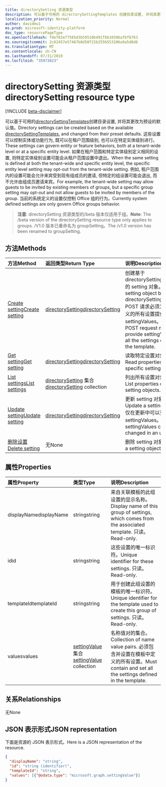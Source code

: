 ```yaml
---
title: directorySetting 资源类型
description: 可以基于可用的 directorySettingTemplates 创建目录设置, 并将其更改为预设的默认值。 这些设置可以控制实体或功能行为, 既可以在租户范围级别, 也可以在特定实体级别进行。 如果在租户范围和特定实体级别定义相同的设置, 则特定实体级别设置可能会从租户范围设置中退出。  例如, 租户范围内的设置可能会允许来宾受到现有组成员的邀请, 但特定的组设置可能会退出, 而不允许由组成员邀请来宾。 当前的系统定义的设置仅控制 Office 组的行为。
localization_priority: Normal
author: davidmu1
ms.prod: microsoft-identity-platform
doc_type: resourcePageType
ms.openlocfilehash: fdef82ef7585d3b59510b491f6b10396afbf6763
ms.sourcegitcommit: 2c62457e57467b8d50f21b255b553106a9a5d8d6
ms.translationtype: MT
ms.contentlocale: zh-CN
ms.lasthandoff: 07/31/2019
ms.locfileid: "35973823"
---
```

# <a name="directorysetting-resource-type"></a><span data-ttu-id="49cc7-107">directorySetting 资源类型</span><span class="sxs-lookup"><span data-stu-id="49cc7-107">directorySetting resource type</span></span>

[!INCLUDE [beta-disclaimer](../../includes/beta-disclaimer.md)]

<span data-ttu-id="49cc7-108">可以基于可用的[directorySettingTemplates](directorysettingtemplate.md)创建目录设置, 并将其更改为预设的默认值。</span><span class="sxs-lookup"><span data-stu-id="49cc7-108">Directory settings can be created based on the available [directorySettingTemplates](directorysettingtemplate.md), and changed from their preset defaults.</span></span> <span data-ttu-id="49cc7-109">这些设置可以控制实体或功能行为, 既可以在租户范围级别, 也可以在特定实体级别进行。</span><span class="sxs-lookup"><span data-stu-id="49cc7-109">These settings can govern entity or feature behaviors, both at a tenant-wide level or at a specific entity level.</span></span> <span data-ttu-id="49cc7-110">如果在租户范围和特定实体级别定义相同的设置, 则特定实体级别设置可能会从租户范围设置中退出。</span><span class="sxs-lookup"><span data-stu-id="49cc7-110">When the same setting is defined at both the tenant-wide and specific entity level, the specific entity level setting may opt-out from the tenant-wide setting.</span></span>  <span data-ttu-id="49cc7-111">例如, 租户范围内的设置可能会允许来宾受到现有组成员的邀请, 但特定的组设置可能会退出, 而不允许由组成员邀请来宾。</span><span class="sxs-lookup"><span data-stu-id="49cc7-111">For example, the tenant-wide setting may allow guests to be invited by existing members of groups, but a specific group setting may opt-out and not allow guests to be invited by members of the group.</span></span> <span data-ttu-id="49cc7-112">当前的系统定义的设置仅控制 Office 组的行为。</span><span class="sxs-lookup"><span data-stu-id="49cc7-112">Currently system defined settings are only govern Office groups behavior.</span></span>

> <span data-ttu-id="49cc7-113">**注意**: directorySetting 资源类型的/beta 版本仅适用于组。</span><span class="sxs-lookup"><span data-stu-id="49cc7-113">**Note**: The /beta version of the directorySetting resource type only applies to groups.</span></span> <span data-ttu-id="49cc7-114">/V1.0 版本已重命名为 groupSetting。</span><span class="sxs-lookup"><span data-stu-id="49cc7-114">The /v1.0 version has been renamed to groupSetting.</span></span>

## <a name="methods"></a><span data-ttu-id="49cc7-115">方法</span><span class="sxs-lookup"><span data-stu-id="49cc7-115">Methods</span></span>

| <span data-ttu-id="49cc7-116">方法</span><span class="sxs-lookup"><span data-stu-id="49cc7-116">Method</span></span>           | <span data-ttu-id="49cc7-117">返回类型</span><span class="sxs-lookup"><span data-stu-id="49cc7-117">Return Type</span></span>    |<span data-ttu-id="49cc7-118">说明</span><span class="sxs-lookup"><span data-stu-id="49cc7-118">Description</span></span>|
|:---------------|:--------|:----------|
|[<span data-ttu-id="49cc7-119">Create setting</span><span class="sxs-lookup"><span data-stu-id="49cc7-119">Create setting</span></span>](../api/directorysetting-post-settings.md) | [<span data-ttu-id="49cc7-120">directorySetting</span><span class="sxs-lookup"><span data-stu-id="49cc7-120">directorySetting</span></span>](directorysetting.md) |<span data-ttu-id="49cc7-121">创建基于 directorySettingTemplate 的 setting 对象。</span><span class="sxs-lookup"><span data-stu-id="49cc7-121">Create a setting object based on a directorySettingTemplate.</span></span> <span data-ttu-id="49cc7-122">POST 请求必须为模板中定义的所有设置提供 settingValues。</span><span class="sxs-lookup"><span data-stu-id="49cc7-122">The POST request must provide settingValues for all the settings defined in the template.</span></span>|
|[<span data-ttu-id="49cc7-123">Get setting</span><span class="sxs-lookup"><span data-stu-id="49cc7-123">Get setting</span></span>](../api/directorysetting-get.md) | [<span data-ttu-id="49cc7-124">directorySetting</span><span class="sxs-lookup"><span data-stu-id="49cc7-124">directorySetting</span></span>](directorysetting.md) |<span data-ttu-id="49cc7-125">读取特定设置对象的属性。</span><span class="sxs-lookup"><span data-stu-id="49cc7-125">Read properties of a specific setting object.</span></span>|
|[<span data-ttu-id="49cc7-126">List settings</span><span class="sxs-lookup"><span data-stu-id="49cc7-126">List settings</span></span>](../api/directorysetting-list.md) | <span data-ttu-id="49cc7-127">[directorySetting](directorysetting.md) 集合</span><span class="sxs-lookup"><span data-stu-id="49cc7-127">[directorySetting](directorysetting.md) collection</span></span> |<span data-ttu-id="49cc7-128">列出所有设置对象的属性。</span><span class="sxs-lookup"><span data-stu-id="49cc7-128">List properties of all setting objects.</span></span>|
|[<span data-ttu-id="49cc7-129">Update setting</span><span class="sxs-lookup"><span data-stu-id="49cc7-129">Update setting</span></span>](../api/directorysetting-update.md) | [<span data-ttu-id="49cc7-130">directorySetting</span><span class="sxs-lookup"><span data-stu-id="49cc7-130">directorySetting</span></span>](directorysetting.md)  |<span data-ttu-id="49cc7-131">更新 setting 对象。</span><span class="sxs-lookup"><span data-stu-id="49cc7-131">Update a setting object.</span></span> <span data-ttu-id="49cc7-132">仅在更新中可以更改 settingValues。</span><span class="sxs-lookup"><span data-stu-id="49cc7-132">Only settingValues can be changed in an update.</span></span>|
|[<span data-ttu-id="49cc7-133">删除设置</span><span class="sxs-lookup"><span data-stu-id="49cc7-133">Delete setting</span></span>](../api/directorysetting-delete.md) | <span data-ttu-id="49cc7-134">无</span><span class="sxs-lookup"><span data-stu-id="49cc7-134">None</span></span> |<span data-ttu-id="49cc7-135">删除 setting 对象。</span><span class="sxs-lookup"><span data-stu-id="49cc7-135">Delete a setting object.</span></span> |

## <a name="properties"></a><span data-ttu-id="49cc7-136">属性</span><span class="sxs-lookup"><span data-stu-id="49cc7-136">Properties</span></span>
| <span data-ttu-id="49cc7-137">属性</span><span class="sxs-lookup"><span data-stu-id="49cc7-137">Property</span></span>     | <span data-ttu-id="49cc7-138">类型</span><span class="sxs-lookup"><span data-stu-id="49cc7-138">Type</span></span>   |<span data-ttu-id="49cc7-139">说明</span><span class="sxs-lookup"><span data-stu-id="49cc7-139">Description</span></span>|
|:---------------|:--------|:----------|
|<span data-ttu-id="49cc7-140">displayName</span><span class="sxs-lookup"><span data-stu-id="49cc7-140">displayName</span></span>|<span data-ttu-id="49cc7-141">string</span><span class="sxs-lookup"><span data-stu-id="49cc7-141">string</span></span>|<span data-ttu-id="49cc7-142">来自关联模板的此组设置的显示名称。</span><span class="sxs-lookup"><span data-stu-id="49cc7-142">Display name of this group of settings, which comes from the associated template.</span></span> <span data-ttu-id="49cc7-143">只读。</span><span class="sxs-lookup"><span data-stu-id="49cc7-143">Read-only.</span></span>|
|<span data-ttu-id="49cc7-144">id</span><span class="sxs-lookup"><span data-stu-id="49cc7-144">id</span></span>|<span data-ttu-id="49cc7-145">string</span><span class="sxs-lookup"><span data-stu-id="49cc7-145">string</span></span>| <span data-ttu-id="49cc7-146">这些设置的唯一标识符。</span><span class="sxs-lookup"><span data-stu-id="49cc7-146">Unique identifier for these settings.</span></span> <span data-ttu-id="49cc7-147">只读。</span><span class="sxs-lookup"><span data-stu-id="49cc7-147">Read-only.</span></span>|
|<span data-ttu-id="49cc7-148">templateId</span><span class="sxs-lookup"><span data-stu-id="49cc7-148">templateId</span></span>|<span data-ttu-id="49cc7-149">string</span><span class="sxs-lookup"><span data-stu-id="49cc7-149">string</span></span>| <span data-ttu-id="49cc7-150">用于创建此组设置的模板的唯一标识符。</span><span class="sxs-lookup"><span data-stu-id="49cc7-150">Unique identifier for the template used to create this group of settings.</span></span> <span data-ttu-id="49cc7-151">只读。</span><span class="sxs-lookup"><span data-stu-id="49cc7-151">Read-only.</span></span>|
|<span data-ttu-id="49cc7-152">values</span><span class="sxs-lookup"><span data-stu-id="49cc7-152">values</span></span>|<span data-ttu-id="49cc7-153">[settingValue](settingvalue.md)集合</span><span class="sxs-lookup"><span data-stu-id="49cc7-153">[settingValue](settingvalue.md) collection</span></span>| <span data-ttu-id="49cc7-154">名称值对的集合。</span><span class="sxs-lookup"><span data-stu-id="49cc7-154">Collection of name value pairs.</span></span> <span data-ttu-id="49cc7-155">必须包含并设置在模板中定义的所有设置。</span><span class="sxs-lookup"><span data-stu-id="49cc7-155">Must contain and set all the settings defined in the template.</span></span>|

## <a name="relationships"></a><span data-ttu-id="49cc7-156">关系</span><span class="sxs-lookup"><span data-stu-id="49cc7-156">Relationships</span></span>
<span data-ttu-id="49cc7-157">无</span><span class="sxs-lookup"><span data-stu-id="49cc7-157">None</span></span>


## <a name="json-representation"></a><span data-ttu-id="49cc7-158">JSON 表示形式</span><span class="sxs-lookup"><span data-stu-id="49cc7-158">JSON representation</span></span>

<span data-ttu-id="49cc7-159">下面是资源的 JSON 表示形式。</span><span class="sxs-lookup"><span data-stu-id="49cc7-159">Here is a JSON representation of the resource.</span></span>

<!-- {
  "blockType": "resource",
  "optionalProperties": [

  ],
  "@odata.type": "microsoft.graph.directorySetting"
}-->

```json
{
  "displayName": "string",
  "id": "string (identifier)",
  "templateId": "string",
  "values": [{"@odata.type": "microsoft.graph.settingValue"}]
}

```

<!-- uuid: 8fcb5dbc-d5aa-4681-8e31-b001d5168d79
2015-10-25 14:57:30 UTC -->
<!--
{
  "type": "#page.annotation",
  "description": "directorySetting resource",
  "keywords": "",
  "section": "documentation",
  "tocPath": "",
  "suppressions": []
}
-->
